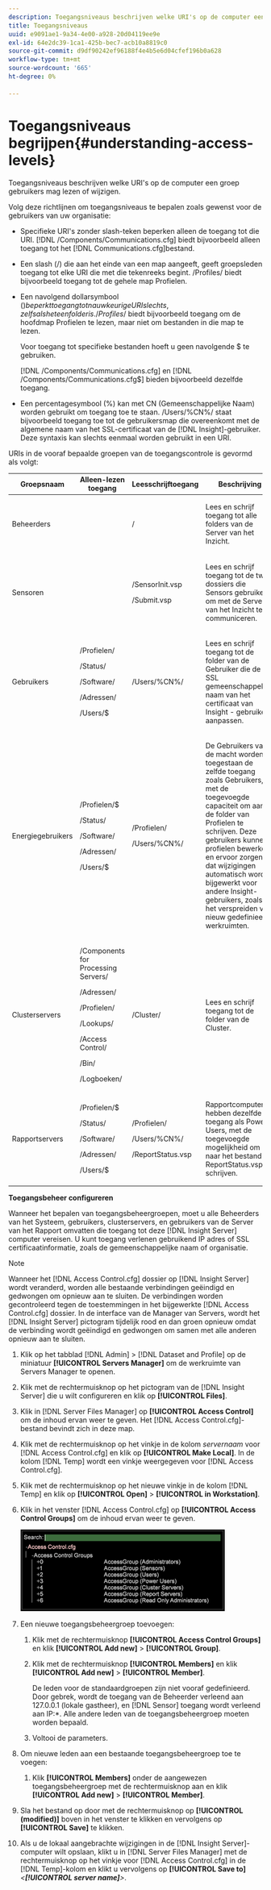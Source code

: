 ```yaml
---
description: Toegangsniveaus beschrijven welke URI's op de computer een groep gebruikers mag lezen of wijzigen.
title: Toegangsniveaus
uuid: e9091ae1-9a34-4e00-a928-20d04119ee9e
exl-id: 64e2dc39-1ca1-425b-bec7-acb10a8819c0
source-git-commit: d9df90242ef96188f4e4b5e6d04cfef196b0a628
workflow-type: tm+mt
source-wordcount: '665'
ht-degree: 0%

---
```


# Toegangsniveaus begrijpen{#understanding-access-levels}

Toegangsniveaus beschrijven welke URI&#39;s op de computer een groep gebruikers mag lezen of wijzigen.

Volg deze richtlijnen om toegangsniveaus te bepalen zoals gewenst voor de gebruikers van uw organisatie:

* Specifieke URI&#39;s zonder slash-teken beperken alleen de toegang tot die URI. [!DNL /Components/Communications.cfg] biedt bijvoorbeeld alleen toegang tot het [!DNL Communications.cfg]bestand.

* Een slash (/) die aan het einde van een map aangeeft, geeft groepsleden toegang tot elke URI die met die tekenreeks begint. /Profiles/ biedt bijvoorbeeld toegang tot de gehele map Profielen.
* Een navolgend dollarsymbool ($) beperkt toegang tot nauwkeurige URI slechts, zelfs als het een folder is. /Profiles/$ biedt bijvoorbeeld toegang om de hoofdmap Profielen te lezen, maar niet om bestanden in die map te lezen.

   Voor toegang tot specifieke bestanden hoeft u geen navolgende $ te gebruiken.

   [!DNL /Components/Communications.cfg] en [!DNL /Components/Communications.cfg$] bieden bijvoorbeeld dezelfde toegang.

* Een percentagesymbool (%) kan met CN (Gemeenschappelijke Naam) worden gebruikt om toegang toe te staan. /Users/%CN%/ staat bijvoorbeeld toegang toe tot de gebruikersmap die overeenkomt met de algemene naam van het SSL-certificaat van de [!DNL Insight]-gebruiker. Deze syntaxis kan slechts eenmaal worden gebruikt in een URI.

URIs in de vooraf bepaalde groepen van de toegangscontrole is gevormd als volgt:

<table id="table_8E6FDD741BF24E2DAD96A2919FAE6C7F"> 
 <thead> 
  <tr> 
   <th colname="col1" class="entry"> Groepsnaam </th> 
   <th colname="col2" class="entry"> Alleen-lezen toegang </th> 
   <th colname="col3" class="entry"> Leesschrijftoegang </th> 
   <th colname="col4" class="entry"> Beschrijving </th> 
  </tr> 
 </thead>
 <tbody> 
  <tr> 
   <td colname="col1"> <p>Beheerders </p> </td> 
   <td colname="col2"> </td> 
   <td colname="col3"> <p>/ </p> </td> 
   <td colname="col4"> <p>Lees en schrijf toegang tot alle <span class="keyword"> folders van de Server van het Inzicht</span>. </p> </td> 
  </tr> 
  <tr> 
   <td colname="col1"> <p>Sensoren </p> </td> 
   <td colname="col2"> </td> 
   <td colname="col3"> <p>/SensorInit.vsp </p> <p>/Submit.vsp </p> </td> 
   <td colname="col4"> <p>Lees en schrijf toegang tot de twee dossiers die <span class="wintitle"> Sensors</span> gebruiken om met <span class="keyword"> de Server van het Inzicht te communiceren</span>. </p> </td> 
  </tr> 
  <tr> 
   <td colname="col1"> <p>Gebruikers </p> </td> 
   <td colname="col2"> <p>/Profielen/ </p> <p>/Status/ </p> <p>/Software/ </p> <p>/Adressen/ </p> <p>/Users/$ </p> </td> 
   <td colname="col3"> /Users/%CN%/ </td> 
   <td colname="col4"> <p>Lees en schrijf toegang tot de folder van de Gebruiker die de SSL gemeenschappelijke naam van het certificaat van <span class="keyword"> Insight</span> - gebruiker aanpassen. </p> </td> 
  </tr> 
  <tr> 
   <td colname="col1"> <p>Energiegebruikers </p> </td> 
   <td colname="col2"> <p>/Profielen/$ </p> <p>/Status/ </p> <p>/Software/ </p> <p>/Adressen/ </p> <p>/Users/$ </p> </td> 
   <td colname="col3"> <p>/Profielen/ </p> <p>/Users/%CN%/ </p> </td> 
   <td colname="col4"> <p>De Gebruikers van de macht worden toegestaan de zelfde toegang zoals Gebruikers, met de toegevoegde capaciteit om aan de folder van Profielen te schrijven. Deze gebruikers kunnen profielen bewerken en ervoor zorgen dat wijzigingen automatisch worden bijgewerkt voor andere <span class="keyword"> Insight</span>-gebruikers, zoals bij het verspreiden van nieuw gedefinieerde werkruimten. </p> </td> 
  </tr> 
  <tr> 
   <td colname="col1"> <p>Clusterservers </p> </td> 
   <td colname="col2"> <p>/Components for Processing Servers/ </p> <p>/Adressen/ </p> <p>/Profielen/ </p> <p>/Lookups/ </p> <p>/Access Control/ </p> <p>/Bin/ </p> <p>/Logboeken/ </p> </td> 
   <td colname="col3"> <p>/Cluster/ </p> </td> 
   <td colname="col4"> <p>Lees en schrijf toegang tot de folder van de Cluster. </p> </td> 
  </tr> 
  <tr> 
   <td colname="col1"> <p>Rapportservers </p> </td> 
   <td colname="col2"> <p>/Profielen/$ </p> <p>/Status/ </p> <p>/Software/ </p> <p>/Adressen/ </p> <p>/Users/$ </p> </td> 
   <td colname="col3"> <p>/Profielen/ </p> <p>/Users/%CN%/ </p> <p>/ReportStatus.vsp </p> </td> 
   <td colname="col4"> <p>Rapportcomputers hebben dezelfde toegang als Power Users, met de toegevoegde mogelijkheid om naar het bestand <span class="filepath"> ReportStatus.vsp</span> te schrijven. </p> </td> 
  </tr> 
 </tbody> 
</table>

**Toegangsbeheer configureren**

Wanneer het bepalen van toegangsbeheergroepen, moet u alle Beheerders van het Systeem, gebruikers, clusterservers, en gebruikers van de Server van het Rapport omvatten die toegang tot deze [!DNL Insight Server] computer vereisen. U kunt toegang verlenen gebruikend IP adres of SSL certificaatinformatie, zoals de gemeenschappelijke naam of organisatie.

>[!NOTE]
>
>Wanneer het [!DNL Access Control.cfg] dossier op [!DNL Insight Server] wordt veranderd, worden alle bestaande verbindingen geëindigd en gedwongen om opnieuw aan te sluiten. De verbindingen worden gecontroleerd tegen de toestemmingen in het bijgewerkte [!DNL Access Control.cfg] dossier. In de interface van de Manager van Servers, wordt het [!DNL Insight Server] pictogram tijdelijk rood en dan groen opnieuw omdat de verbinding wordt geëindigd en gedwongen om samen met alle anderen opnieuw aan te sluiten.

1. Klik op het tabblad [!DNL Admin] > [!DNL Dataset and Profile] op de miniatuur **[!UICONTROL Servers Manager]** om de werkruimte van Servers Manager te openen.

1. Klik met de rechtermuisknop op het pictogram van de [!DNL Insight Server] die u wilt configureren en klik op **[!UICONTROL Files]**.

1. Klik in [!DNL Server Files Manager] op **[!UICONTROL Access Control]** om de inhoud ervan weer te geven. Het [!DNL Access Control.cfg]-bestand bevindt zich in deze map.

1. Klik met de rechtermuisknop op het vinkje in de kolom *servernaam* voor [!DNL Access Control.cfg] en klik op **[!UICONTROL Make Local]**. In de kolom [!DNL Temp] wordt een vinkje weergegeven voor [!DNL Access Control.cfg].

1. Klik met de rechtermuisknop op het nieuwe vinkje in de kolom [!DNL Temp] en klik op **[!UICONTROL Open]** > **[!UICONTROL in Workstation]**.

1. Klik in het venster [!DNL Access Control.cfg] op **[!UICONTROL Access Control Groups]** om de inhoud ervan weer te geven.

   ![](assets/access_ctrl_cfg.png)

1. Een nieuwe toegangsbeheergroep toevoegen:

   1. Klik met de rechtermuisknop **[!UICONTROL Access Control Groups]** en klik **[!UICONTROL Add new]** > **[!UICONTROL Group]**.

   1. Klik met de rechtermuisknop **[!UICONTROL Members]** en klik **[!UICONTROL Add new]** > **[!UICONTROL Member]**.

      De leden voor de standaardgroepen zijn niet vooraf gedefinieerd. Door gebrek, wordt de toegang van de Beheerder verleend aan 127.0.0.1 (lokale gastheer), en [!DNL Sensor] toegang wordt verleend aan IP:*. Alle andere leden van de toegangsbeheergroep moeten worden bepaald.

   1. Voltooi de parameters.

1. Om nieuwe leden aan een bestaande toegangsbeheergroep toe te voegen:

   1. Klik **[!UICONTROL Members]** onder de aangewezen toegangsbeheergroep met de rechtermuisknop aan en klik **[!UICONTROL Add new]** > **[!UICONTROL Member]**.

1. Sla het bestand op door met de rechtermuisknop op **[!UICONTROL (modified)]** boven in het venster te klikken en vervolgens op **[!UICONTROL Save]** te klikken.

1. Als u de lokaal aangebrachte wijzigingen in de [!DNL Insight Server]-computer wilt opslaan, klikt u in [!DNL Server Files Manager] met de rechtermuisknop op het vinkje voor [!DNL Access Control.cfg] in de [!DNL Temp]-kolom en klikt u vervolgens op **[!UICONTROL Save to]** *&lt;**[!UICONTROL server name]**>*.

